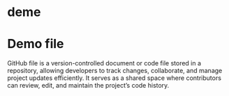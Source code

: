 # deme
<h1>Demo file</h1>
<p>GitHub file is a version-controlled document or code file stored in a repository, allowing developers to track changes, collaborate, and manage project updates efficiently.
It serves as a shared space where contributors can review, edit, and maintain the project’s code history.</p>
